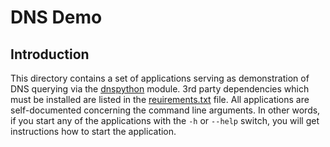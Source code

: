 # DNS Demo

## Introduction
This directory contains a set of applications serving as demonstration of DNS querying via the [dnspython](https://pypi.org/project/dnspython) module. 3rd party dependencies which must be installed are listed in the [reuirements.txt](./requirements.txt) file. All applications are self-documented concerning the command line arguments. In other words, if you start any of the applications with the `-h` or `--help` switch, you will get instructions how to start the application.
